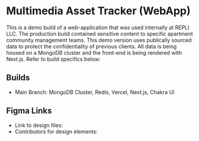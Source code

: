 # Multimedia Asset Tracker (WebApp)
This is a demo build of a web-application that was used internally at REPLI LLC. The production build contained sensitive content to specific apartment community management teams. This demo version uses publically sourced data to protect the confidentiality of previous clients. All data is being housed on a MongoDB cluster and the front-end is being rendered with Next.js. Refer to build specifics below: 

## Builds
* Main Branch: MongoDB Cluster, Redis, Vercel, Next.js, Chakra UI 

## Figma Links
* Link to design files: 
* Contributors for design elements: 
